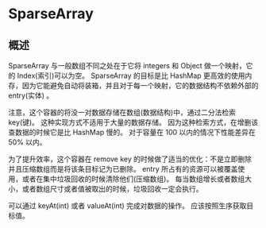 
# SparseArray

## 概述

SparseArray 与一般数组不同之处在于它将 integers 和 Object 做一个映射，它的 Index(索引)可以为空。
SparseArray 的目标是比 HashMap 更高效的使用内存，因为它能避免自动将装箱，并且对于每一个映射，它的数据结构不依赖外部的 entry(实体) 。

注意，这个容器的将没一对数据存储在数组(数据结构)中，通过二分法检索key(键)。
这种实现方式不适用于大量的数据存储。
因为这种检索方式，在增删该查数据的时候它是比 HashMap 慢的。
对于容量在 100 以内的情况下性能差异在 50% 以内。

为了提升效率，这个容器在 remove key 的时候做了适当的优化：不是立即删除并且压缩数组而是将该条目标记为已删除。
entry 所占有的资源可以被覆盖使用，或者在集中垃圾回收的时候清除他们(压缩数组)。
每当数组增长或者数组大小，或者数组尺寸或者值被取出的时候，垃圾回收一定会执行。

可以通过 keyAt(int) 或者 valueAt(int) 完成对数据的操作。
应该按照生序获取目标值。


